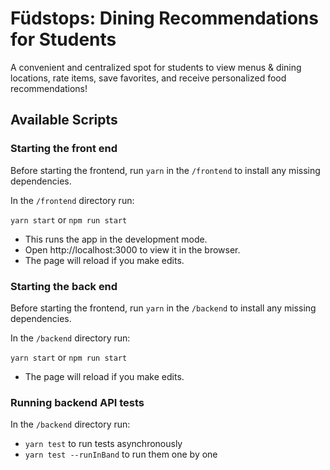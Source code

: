 # Füdstops: Dining Recommendations for Students

A convenient and centralized spot for students to view menus & dining locations, rate items, save favorites, and receive personalized food recommendations!

## Available Scripts

### Starting the front end

Before starting the frontend, run `yarn` in the `/frontend` to install any missing dependencies.

In the `/frontend` directory run:

`yarn start` or `npm run start`

- This runs the app in the development mode.
- Open http://localhost:3000 to view it in the browser.
- The page will reload if you make edits.

### Starting the back end

Before starting the frontend, run `yarn` in the `/backend` to install any missing dependencies.

In the `/backend` directory run:

`yarn start` or `npm run start`

- The page will reload if you make edits.

### Running backend API tests

In the `/backend` directory run:

 - `yarn test` to run tests asynchronously
 - `yarn test --runInBand` to run them one by one


